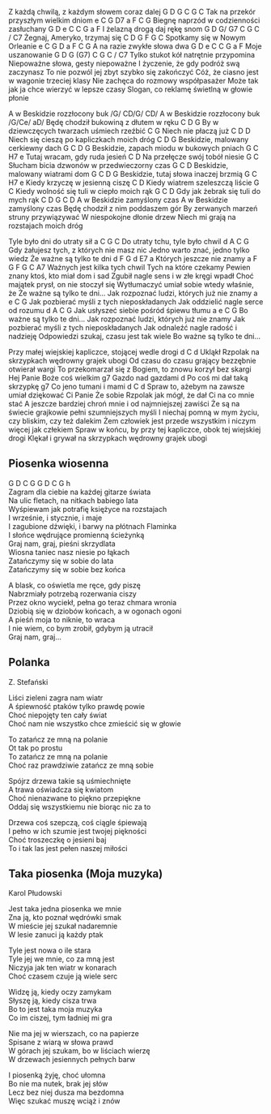 Z każdą chwilą, z każdym słowem coraz dalej G D G C G C
Tak na przekór przyszłym wielkim dniom e C G D7 a F C G
Biegnę naprzód w codzienności zasłuchany G D e C C G a F
I żelazną drogą daj rękę snom G D G/ G7 C G C / C7
Żegnaj, Ameryko, trzymaj się C D G F G C
Spotkamy się w Nowym Orleanie e C G D a F C G
A na razie zwykłe słowa dwa G D e C C G a F
Moje uszanowanie G D G (G7) C G C / C7
Tylko stukot kół natrętnie przypomina
Niepoważne słowa, gesty niepoważne
I życzenie, że gdy podróż swą zaczynasz
To nie pozwól jej zbyt szybko się zakończyć
Cóż, że ciasno jest w wagonie trzeciej klasy
Nie zachęca do rozmowy współpasażer
Może tak jak ja chce wierzyć w lepsze czasy
Slogan, co reklamę świetlną w głowie płonie

A w Beskidzie rozzłocony buk /G/ CD/G/ CD/
A w Beskidzie rozzłocony buk /G/Ce/ aD/
Będę chodził bukowiną z dłutem w ręku C D G
By w dziewczęcych twarzach uśmiech rzeźbić C G
Niech nie płaczą już C D D
Niech się cieszą po kapliczkach moich dróg C D G
Beskidzie, malowany cerkiewny dach G C D G
Beskidzie, zapach miodu w bukowych pniach G C H7 e
Tutaj wracam, gdy ruda jesień C D
Na przełęcze swój tobół niesie G C
Słucham bicia dzwonów w przedwieczorny czas G C D
Beskidzie, malowany wiatrami dom G C D G
Beskidzie, tutaj słowa inaczej brzmią G C H7 e
Kiedy krzyczę w jesienną ciszę C D
Kiedy wiatrem szeleszczą liście G C
Kiedy wolność się tuli w ciepło moich rąk G C D
Gdy jak żebrak się tuli do mych rąk C D G C D
A w Beskidzie zamyślony czas
A w Beskidzie zamyślony czas
Będę chodził z nim poddaszem gór
By zerwanych marzeń struny przywiązywać
W niespokojne dłonie drzew
Niech mi grają na rozstajach moich dróg

Tyle było dni do utraty sił a C G C
Do utraty tchu, tyle było chwil d A C G
Gdy żałujesz tych, z których nie masz nic
Jedno warto znać, jedno tylko wiedz
Że ważne są tylko te dni d F G d E7 a
Których jeszcze nie znamy a F G F G C A7
Ważnych jest kilka tych chwil
Tych na które czekamy
Pewien znany ktoś, kto miał dom i sad
Zgubił nagle sens i w złe kręgi wpadł
Choć majątek prysł, on nie stoczył się
Wytłumaczyć umiał sobie wtedy właśnie, że
Że ważne są tylko te dni...
Jak rozpoznać ludzi, których już nie znamy a e C G
Jak pozbierać myśli z tych nieposkładanych
Jak oddzielić nagle serce od rozumu d A C G
Jak usłyszeć siebie pośród śpiewu tłumu a e C G
Bo ważne są tylko te dni...
Jak rozpoznać ludzi, których już nie znamy
Jak pozbierać myśli z tych nieposkładanych
Jak odnaleźć nagle radość i nadzieję
Odpowiedzi szukaj, czasu jest tak wiele
Bo ważne są tylko te dni...

Przy małej wiejskiej kapliczce, stojącej wedle drogi d C d
Ukląkł Rzpolak na skrzypkach wędrowny grajek ubogi
Od czasu do czasu grający bezzębnie otwierał wargi
To przekomarzał się z Bogiem, to znowu korzył bez skargi
Hej Panie Boże coś wielkim g7
Gazdo nad gazdami d
Po coś mi dał taką skrzypkę g7
Co jeno tumani i mami d C d
Spraw to, ażebym na zawsze umiał dziękować Ci Panie
Że sobie Rzpolak jak mógł, że dał Ci na co mnie stać
A jeszcze bardziej chroń mnie i od najmniejszej zawiści
Że są na świecie grajkowie pełni szumniejszych myśli
I niechaj pomną w mym życiu, czy bliskim, czy też dalekim
Żem człowiek jest przede wszystkim i niczym więcej jak człekiem
Spraw w końcu, by przy tej kapliczce, obok tej wiejskiej drogi
Klękał i grywał na skrzypkach wędrowny grajek ubogi

## Piosenka wiosenna

G D C G G D C G h  
Zagram dla ciebie na każdej gitarze świata  
Na ulic fletach, na nitkach babiego lata  
Wyśpiewam jak potrafię księżyce na rozstajach  
I wrześnie, i stycznie, i maje  
I zagubione dźwięki, i barwy na płótnach Flaminka  
I słońce wędrujące promienną ścieżynką  
Graj nam, graj, pieśni skrzydlata  
Wiosna taniec nasz niesie po łąkach  
Zatańczymy się w sobie do lata  
Zatańczymy się w sobie bez końca  

A blask, co oświetla me ręce, gdy piszę  
Nabrzmiały potrzebą rozerwania ciszy  
Przez okno wyciekł, pełna go teraz chmara wronia  
Dziobią się w dziobów końcach, a w ogonach ogoni  
A pieśń moja to niknie, to wraca  
I nie wiem, co bym zrobił, gdybym ją utracił  
Graj nam, graj...

## Polanka  
Z. Stefański  

Liści zieleni zagra nam wiatr  
A śpiewność ptaków tylko prawdę powie  
Choć niepojęty ten cały świat  
Choć nam nie wszystko chce zmieścić się w głowie  

To zatańcz ze mną na polanie  
Ot tak po prostu  
To zatańcz ze mną na polanie  
Choć raz prawdziwie zatańcz ze mną sobie  

Spójrz drzewa takie są uśmiechnięte  
A trawa oświadcza się kwiatom  
Choć nienazwane to piękno przepiękne  
Oddaj się wszystkiemu nie biorąc nic za to  

Drzewa coś szepczą, coś ciągle śpiewają  
I pełno w ich szumie jest twojej piękności  
Choć troszeczkę o jesieni baj  
To i tak las jest pełen naszej miłości  

## Taka piosenka (Moja muzyka)  
Karol Płudowski  

Jest taka jedna piosenka we mnie  
Zna ją, kto poznał wędrówki smak  
W mieście jej szukał nadaremnie  
W lesie zanuci ją każdy ptak  

Tyle jest nowa o ile stara  
Tyle jej we mnie, co za mną jest  
Niczyja jak ten wiatr w konarach  
Choć czasem czuje ją wiele serc  

Widzę ją, kiedy oczy zamykam  
Słyszę ją, kiedy cisza trwa  
Bo to jest taka moja muzyka  
Co im ciszej, tym ładniej mi gra  

Nie ma jej w wierszach, co na papierze  
Spisane z wiarą w słowa prawd  
W górach jej szukam, bo w liściach wierzę  
W drzewach jesiennych pełnych barw  

I piosenką żyję, choć ułomna  
Bo nie ma nutek, brak jej słów  
Lecz bez niej dusza ma bezdomna  
Więc szukać muszę wciąż i znów
